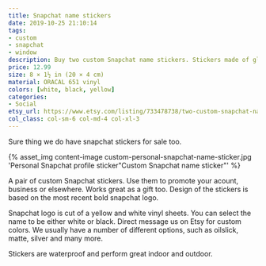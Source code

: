 ```yaml
---
title: Snapchat name stickers
date: 2019-10-25 21:10:14
tags:
- custom
- snapchat
- window
description: Buy two custom Snapchat name stickers. Stickers made of glossy ORACAL vinyl.
price: 12.99
size: 8 × 1½ in (20 × 4 cm)
material: ORACAL 651 vinyl
colors: [white, black, yellow]
categories:
- Social
etsy_url: https://www.etsy.com/listing/733478738/two-custom-snapchat-name-vinyl-stickers
col_class: col-sm-6 col-md-4 col-xl-3
---
```


Sure thing we do have snapchat stickers for sale too.

<!-- more -->
{% asset_img content-image custom-personal-snapchat-name-sticker.jpg 'Personal Snapchat profile sticker"Custom Snapchat name sticker"' %}

A pair of custom Snapchat stickers. Use them to promote your acount, business or elsewhere. Works great as a gift too. Design of the stickers is based on the most recent bold snapchat logo.

Snapchat logo is cut of a yellow and white vinyl sheets. You can select the name to be either white or black. Direct message us on Etsy for custom colors. We usually have a number of different options, such as oilslick, matte, silver and many more.

Stickers are waterproof and perform great indoor and outdoor.
